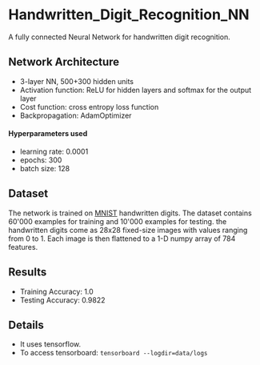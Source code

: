 # Handwritten_Digit_Recognition_NN
A fully connected Neural Network for handwritten digit recognition.

## Network Architecture

- 3-layer NN, 500+300 hidden units
- Activation function: ReLU for hidden layers and softmax for the output layer
- Cost function: cross entropy loss function
- Backpropagation: AdamOptimizer

#### Hyperparameters used

- learning rate: 0.0001
- epochs: 300
- batch size: 128

## Dataset

The network is trained on [MNIST](http://yann.lecun.com/exdb/mnist/) handwritten digits. The dataset contains 60'000 examples for training and 10'000 examples for testing. the handwritten digits come as 28x28 fixed-size images with values ranging from 0 to 1. Each image is then flattened to a 1-D numpy array of 784 features.

## Results

- Training Accuracy: 1.0
- Testing Accuracy: 0.9822

## Details

- It uses tensorflow.
- To access tensorboard: ```tensorboard --logdir=data/logs```
